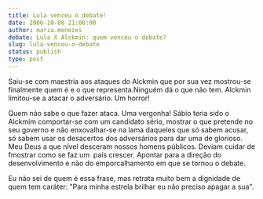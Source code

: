 ```yaml
---
title: Lula venceu o debate!
date: 2006-10-08 21:00:00
author: maria.menezes
debate: Lula X Alckmin: quem venceu o debate?
slug: lula-venceu-o-debate
status: publish 
type: post
---
```


Saiu-se com maestria aos ataques do Alckmin que por sua vez mostrou-se finalmente quem é e o que representa.Ninguém dá o que não tem. Alckmin limitou-se a atacar o adversário. Um horror!


Quem não sabe o que fazer ataca. Uma vergonha! Sábio teria sido o Alckmim comportar-se com um candidato sério, mostrar o que pretende no seu governo e não enxovalhar-se na lama daqueles que só sabem acusar, só sabem usar os desacertos dos adversários para dar uma de glorioso. Meu Deus a que nível desceram nossos homens públicos. Deviam cuidar de fmostrar como se faz um  país crescer. Apontar para a direção do desenvolvimento e não do emporcalhamento em que se tornou o debate.


Eu não sei de quem é essa frase, mas retrata muito bem a dignidade de quem tem caráter: "Para minha estrela brilhar eu não preciso apagar a sua".


